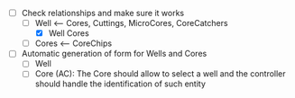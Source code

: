 - [ ] Check relationships and make sure it works
    - [ ] Well <-- Cores, Cuttings, MicroCores, CoreCatchers
        - [X] Well Cores
    - [ ] Cores <-- CoreChips

- [ ] Automatic generation of form for Wells and Cores
    - [ ] Well
    - [ ] Core (AC): The Core should allow to select a well and the controller should handle the identification of such entity 